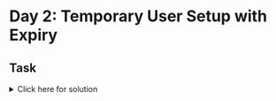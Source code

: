# Day 2: Temporary User Setup with Expiry

## Task

<details>
  <summary>Click here for solution</summary>
  
## Solution
</details>
